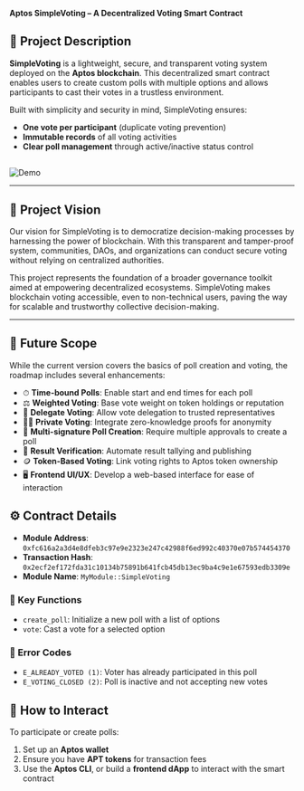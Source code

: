 **Aptos SimpleVoting – A Decentralized Voting Smart Contract**

## 📄 Project Description  
**SimpleVoting** is a lightweight, secure, and transparent voting system deployed on the **Aptos blockchain**. This decentralized smart contract enables users to create custom polls with multiple options and allows participants to cast their votes in a trustless environment. 

Built with simplicity and security in mind, SimpleVoting ensures:
- **One vote per participant** (duplicate voting prevention)
- **Immutable records** of all voting activities
- **Clear poll management** through active/inactive status control

##
![Demo]("C:\Users\ASUS\Desktop\aptos\assets\aptosSs.jpg")


---

## 🎯 Project Vision  
Our vision for SimpleVoting is to democratize decision-making processes by harnessing the power of blockchain. With this transparent and tamper-proof system, communities, DAOs, and organizations can conduct secure voting without relying on centralized authorities.

This project represents the foundation of a broader governance toolkit aimed at empowering decentralized ecosystems. SimpleVoting makes blockchain voting accessible, even to non-technical users, paving the way for scalable and trustworthy collective decision-making.

---

## 🔮 Future Scope  
While the current version covers the basics of poll creation and voting, the roadmap includes several enhancements:

- ⏱ **Time-bound Polls**: Enable start and end times for each poll  
- ⚖️ **Weighted Voting**: Base vote weight on token holdings or reputation  
- 👥 **Delegate Voting**: Allow vote delegation to trusted representatives  
- 🕵️‍♂️ **Private Voting**: Integrate zero-knowledge proofs for anonymity  
- 🔐 **Multi-signature Poll Creation**: Require multiple approvals to create a poll  
- 📢 **Result Verification**: Automate result tallying and publishing  
- 🪙 **Token-Based Voting**: Link voting rights to Aptos token ownership  
- 🖥 **Frontend UI/UX**: Develop a web-based interface for ease of interaction



## ⚙️ Contract Details  
- **Module Address**: `0xfc616a2a3d4e8dfeb3c97e9e2323e247c42988f6ed992c40370e07b574454370`  
- **Transaction Hash**: `0x2ecf2ef172fda31c10134b75891b641fcb45db13ec9ba4c9e1e67593edb3309e`  
- **Module Name**: `MyModule::SimpleVoting`  

### 🔑 Key Functions  
- `create_poll`: Initialize a new poll with a list of options  
- `vote`: Cast a vote for a selected option  

### 🚫 Error Codes  
- `E_ALREADY_VOTED (1)`: Voter has already participated in this poll  
- `E_VOTING_CLOSED (2)`: Poll is inactive and not accepting new votes  



## 🧪 How to Interact  
To participate or create polls:  
1. Set up an **Aptos wallet**  
2. Ensure you have **APT tokens** for transaction fees  
3. Use the **Aptos CLI**, or build a **frontend dApp** to interact with the smart contract
